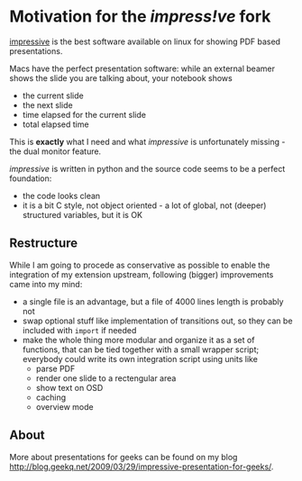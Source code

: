 Motivation for the _impress!ve_ fork
====================================

[impressive][] is the best software available on linux for showing
PDF based presentations.

Macs have the perfect presentation software: while an external beamer
shows the slide you are talking about, your notebook shows

* the current slide
* the next slide
* time elapsed for the current slide
* total elapsed time

This is **exactly** what I need and what _impressive_ is unfortunately
missing - the dual monitor feature.

_impressive_ is written in python and the source code seems to be 
a perfect foundation:

* the code looks clean
* it is a bit C style, not object oriented - a lot of global, 
  not (deeper) structured variables, but it is OK


Restructure
-----------
While I am going to procede as conservative as possible to enable the
integration of my extension upstream, following (bigger) improvements
came into my mind:

* a single file is an advantage, but a file of 4000 lines length is probably not
* swap optional stuff like implementation of transitions out, so they
  can be included with `import` if needed
* make the whole thing more modular and organize it as a set of functions,
  that can be tied together with a small wrapper script; everybody could
  write its own integration script using units like 
  * parse PDF
  * render one slide to a rectengular area
  * show text on OSD
  * caching
  * overview mode

About
-----
More about presentations for geeks can be found on my blog
<http://blog.geekq.net/2009/03/29/impressive-presentation-for-geeks/>.

[keyJ]: http://keyj.s2000.ws/
[impressive]: http://impressive.sourceforge.net/

